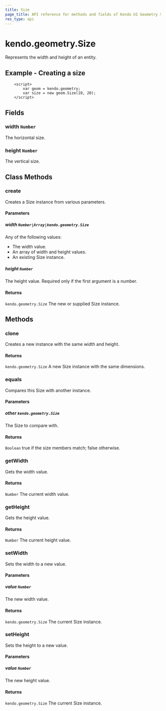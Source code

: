 ```yaml
---
title: Size
page_title: API reference for methods and fields of Kendo UI Geometry Size
res_type: api
---
```


# kendo.geometry.Size

Represents the width and height of an entity.

## Example - Creating a size
        <script>
            var geom = kendo.geometry;
            var size = new geom.Size(10, 20);
        </script>

## Fields

### width `Number`

The horizontal size.


### height `Number`

The vertical size.

## Class Methods

### create

Creates a Size instance from various parameters.

#### Parameters

##### width `Number|Array|kendo.geometry.Size`

Any of the following values:

* The width value.
* An array of width and height values.
* An existing Size instance.

##### height `Number`

The height value. Required only if the first argument is a number.

#### Returns

`kendo.geometry.Size` The new or supplied Size instance.


## Methods

### clone

Creates a new instance with the same width and height.

#### Returns

`kendo.geometry.Size` A new Size instance with the same dimensions.


### equals

Compares this Size with another instance.

#### Parameters

##### other `kendo.geometry.Size`

The Size to compare with.

#### Returns

`Boolean` true if the size members match; false otherwise.


### getWidth

Gets the width value.

#### Returns

`Number` The current width value.


### getHeight

Gets the height value.

#### Returns

`Number` The current height value.


### setWidth

Sets the width to a new value.

#### Parameters

##### value `Number`

The new width value.

#### Returns

`kendo.geometry.Size` The current Size instance.


### setHeight

Sets the height to a new value.

#### Parameters

##### value `Number`

The new height value.

#### Returns

`kendo.geometry.Size` The current Size instance.

